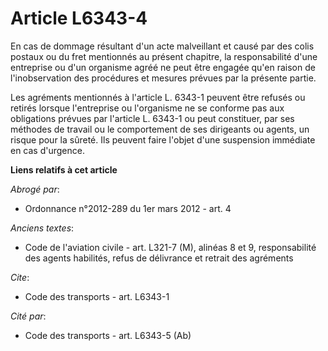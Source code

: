 # Article L6343-4

En cas de dommage résultant d'un acte malveillant et causé par des colis postaux ou du fret mentionnés au présent chapitre,
la responsabilité d'une entreprise ou d'un organisme agréé ne peut être engagée qu'en raison de l'inobservation des
procédures et mesures prévues par la présente partie. 

Les agréments mentionnés à l'article L. 6343-1 peuvent être refusés ou retirés lorsque l'entreprise ou l'organisme ne se
conforme pas aux obligations prévues par l'article L. 6343-1 ou peut constituer, par ses méthodes de travail ou le
comportement de ses dirigeants ou agents, un risque pour la sûreté. Ils peuvent faire l'objet d'une suspension immédiate en
cas d'urgence.

**Liens relatifs à cet article**

_Abrogé par_:

  - Ordonnance n°2012-289 du 1er mars 2012 - art. 4

_Anciens textes_:

  - Code de l'aviation civile - art. L321-7 (M), alinéas 8 et 9, responsabilité des agents habilités, refus de délivrance et retrait des agréments

_Cite_:

  - Code des transports - art. L6343-1

_Cité par_:

  - Code des transports - art. L6343-5 (Ab)
